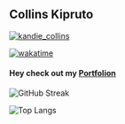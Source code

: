 ## Collins Kipruto
<!--github anual stats-->


<p align="left"> <a href="https://twitter.com/kandie_collins" target="blank"><img src="https://img.shields.io/twitter/follow/kandie_collins?logo=twitter&style=for-the-badge" alt="kandie_collins" /></a> </p>

[![wakatime](https://wakatime.com/badge/user/d4dca390-d82e-4af6-a51e-279cff40773e.svg)](https://wakatime.com/@d4dca390-d82e-4af6-a51e-279cff40773e)

<h4>Hey check out my <a href="https://collinskandie.com">Portfolion</a></h4>

![GitHub Streak](http://github-readme-streak-stats.herokuapp.com?user=collinskandie&theme=dark&background=000000)

![Top Langs](https://github-readme-stats.vercel.app/api/top-langs/?username=collinskandie&layout=compact&theme=vision-friendly-dark)
